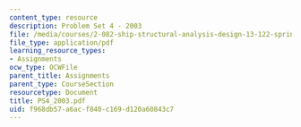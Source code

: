 ```yaml
---
content_type: resource
description: Problem Set 4 - 2003
file: /media/courses/2-082-ship-structural-analysis-design-13-122-spring-2003/f968db57a6acf840c169d120a60843c7_PS4_2003.pdf
file_type: application/pdf
learning_resource_types:
- Assignments
ocw_type: OCWFile
parent_title: Assignments
parent_type: CourseSection
resourcetype: Document
title: PS4_2003.pdf
uid: f968db57-a6ac-f840-c169-d120a60843c7
---
```

